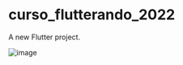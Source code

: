 # curso_flutterando_2022

A new Flutter project.

![image](https://user-images.githubusercontent.com/60988830/212702123-b20f97d5-da77-4dd4-85e8-2e04fe005fff.png)
